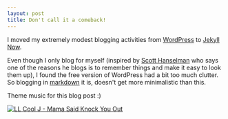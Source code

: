 ```yaml
---
layout: post
title: Don't call it a comeback!
---
```


I moved my extremely modest blogging activities from [WordPress](https://sparetimecode.wordpress.com/) to [Jekyll Now](https://www.jekyllnow.com/).

Even though I only blog for myself (inspired by [Scott Hanselman](https://www.hanselman.com/blog/) who says one of the reasons he blogs is to remember things and make it easy to look them up), I found the free version of WordPress had a bit too much clutter.
So blogging in [markdown](https://www.markdownguide.org/) it is, doesn't get more minimalistic than this.


Theme music for this blog post :)

[![LL Cool J - Mama Said Knock You Out](http://img.youtube.com/vi/vimZj8HW0Kg/0.jpg)](http://www.youtube.com/watch?v=vimZj8HW0Kg "LL Cool J - Mama Said Knock You Out")
